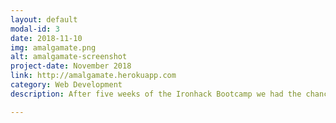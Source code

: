 ```yaml
---
layout: default
modal-id: 3
date: 2018-11-10
img: amalgamate.png
alt: amalgamate-screenshot
project-date: November 2018
link: http://amalgamate.herokuapp.com
category: Web Development
description: After five weeks of the Ironhack Bootcamp we had the chance to build an app. This is an icebreaking network for closed groups (such as a Bootcamp cohort) to get to know each other faster. We used Express, node, MongoDB and more. We had time for five days.

---
```


